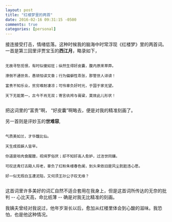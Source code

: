 ```yaml
---
layout: post
title: "红楼梦里的两首"
date: 2016-02-16 09:31:15 -0500
comments: true
categories: [personal]
---
```


接连接受打击，情绪低落。这种时候我的脑海中时常浮现《红楼梦》里的两首词。一首是第三回里评贾宝玉的**西江月**，略录如下，

<code>
无故寻愁觅恨，有时似傻如狂；纵然生得好皮囊，腹内原来草莽。<br>
潦倒不通世务，愚顽怕读文章；行为偏僻性乖张，那管世人诽谤！<br>
富贵不知乐业，贫穷难耐凄凉；可怜辜负好时光，于国于家无望。<br>
天下无能第一，古今不肖无双；寄言纨袴与膏粱，莫效此儿形状！<br>
</code>

把这词里的“富贵”啊， “好皮囊”啊略去，便是对我的精准刻画了。

另一首则是评妙玉的**世难容**,


<code>	
气质美如兰，才华馥比仙。<br>
天生成孤僻人皆罕。<br>
你道是啖肉食腥膻，视绮罗俗厌；却不知好高人愈妒，过洁世同嫌。<br>
可叹这青灯古殿人将老，辜负了红粉朱楼春色阑，到头来依旧是风尘肮脏违心愿。<br>
好一似无瑕白玉遭泥陷，又何须王孙公子叹无缘？<br>
</code>


这首词里许多美好的词汇自然不适合套用在我身上，但是这首词所传达的无奈的批判 -- 心比天高，命比纸薄 -- 确是对我无比精准的刻画。

我姨夫曾经对我说过，他年岁渐长以后，愈加从红楼里体会到心酸的滋味。我恐怕，也是他这种情况。
